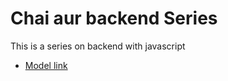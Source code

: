 # Chai aur backend Series

This is a series on backend with javascript
- [Model link](https://app.eraser.io/workspace/YtPqZ1VogxGy1jzIDkzj?origin=share)
